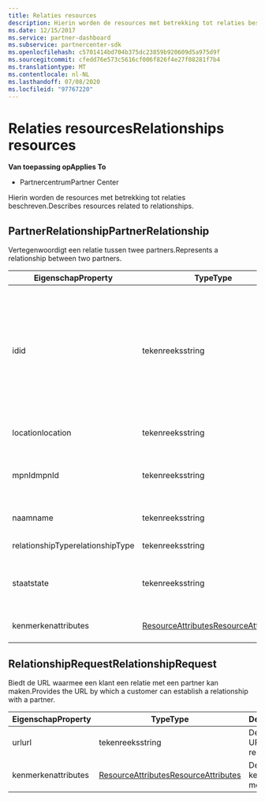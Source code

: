 ```yaml
---
title: Relaties resources
description: Hierin worden de resources met betrekking tot relaties beschreven.
ms.date: 12/15/2017
ms.service: partner-dashboard
ms.subservice: partnercenter-sdk
ms.openlocfilehash: c5701414bd704b375dc23859b920609d5a975d9f
ms.sourcegitcommit: cfedd76e573c5616cf006f826f4e27f08281f7b4
ms.translationtype: MT
ms.contentlocale: nl-NL
ms.lasthandoff: 07/08/2020
ms.locfileid: "97767220"
---
```

# <a name="relationships-resources"></a><span data-ttu-id="7f799-103">Relaties resources</span><span class="sxs-lookup"><span data-stu-id="7f799-103">Relationships resources</span></span>

<span data-ttu-id="7f799-104">**Van toepassing op**</span><span class="sxs-lookup"><span data-stu-id="7f799-104">**Applies To**</span></span>

- <span data-ttu-id="7f799-105">Partnercentrum</span><span class="sxs-lookup"><span data-stu-id="7f799-105">Partner Center</span></span>

<span data-ttu-id="7f799-106">Hierin worden de resources met betrekking tot relaties beschreven.</span><span class="sxs-lookup"><span data-stu-id="7f799-106">Describes resources related to relationships.</span></span>

## <a name="partnerrelationship"></a><span data-ttu-id="7f799-107">PartnerRelationship</span><span class="sxs-lookup"><span data-stu-id="7f799-107">PartnerRelationship</span></span>

<span data-ttu-id="7f799-108">Vertegenwoordigt een relatie tussen twee partners.</span><span class="sxs-lookup"><span data-stu-id="7f799-108">Represents a relationship between two partners.</span></span>

| <span data-ttu-id="7f799-109">Eigenschap</span><span class="sxs-lookup"><span data-stu-id="7f799-109">Property</span></span>         | <span data-ttu-id="7f799-110">Type</span><span class="sxs-lookup"><span data-stu-id="7f799-110">Type</span></span>                                                           | <span data-ttu-id="7f799-111">Beschrijving</span><span class="sxs-lookup"><span data-stu-id="7f799-111">Description</span></span>                                                                                                                                    |
|------------------|----------------------------------------------------------------|------------------------------------------------------------------------------------------------------------------------------------------------|
| <span data-ttu-id="7f799-112">id</span><span class="sxs-lookup"><span data-stu-id="7f799-112">id</span></span>               | <span data-ttu-id="7f799-113">tekenreeks</span><span class="sxs-lookup"><span data-stu-id="7f799-113">string</span></span>                                                         | <span data-ttu-id="7f799-114">De partner-id.</span><span class="sxs-lookup"><span data-stu-id="7f799-114">The partner identifier.</span></span> <span data-ttu-id="7f799-115">De partner-id geeft de Tenant-id van de partner op die zich in de ontvanger (aan) zijde van de relatie bevindt.</span><span class="sxs-lookup"><span data-stu-id="7f799-115">The partner identifier specifies the tenant id of the partner who is in the recipient (from) side of the relationship.</span></span> |
| <span data-ttu-id="7f799-116">location</span><span class="sxs-lookup"><span data-stu-id="7f799-116">location</span></span>         | <span data-ttu-id="7f799-117">tekenreeks</span><span class="sxs-lookup"><span data-stu-id="7f799-117">string</span></span>                                                         | <span data-ttu-id="7f799-118">De locatie van de partner.</span><span class="sxs-lookup"><span data-stu-id="7f799-118">The location of the partner.</span></span>                                                                                                                   |
| <span data-ttu-id="7f799-119">mpnId</span><span class="sxs-lookup"><span data-stu-id="7f799-119">mpnId</span></span>            | <span data-ttu-id="7f799-120">tekenreeks</span><span class="sxs-lookup"><span data-stu-id="7f799-120">string</span></span>                                                         | <span data-ttu-id="7f799-121">De Microsoft Partner Network-ID (MPN) van de partner.</span><span class="sxs-lookup"><span data-stu-id="7f799-121">The Microsoft Partner Network (MPN) identifier of the partner.</span></span>                                                                                 |
| <span data-ttu-id="7f799-122">naam</span><span class="sxs-lookup"><span data-stu-id="7f799-122">name</span></span>             | <span data-ttu-id="7f799-123">tekenreeks</span><span class="sxs-lookup"><span data-stu-id="7f799-123">string</span></span>                                                         | <span data-ttu-id="7f799-124">De naam van de partner.</span><span class="sxs-lookup"><span data-stu-id="7f799-124">The name of the partner.</span></span>                                                                                                                       |
| <span data-ttu-id="7f799-125">relationshipType</span><span class="sxs-lookup"><span data-stu-id="7f799-125">relationshipType</span></span> | <span data-ttu-id="7f799-126">tekenreeks</span><span class="sxs-lookup"><span data-stu-id="7f799-126">string</span></span>                                                         | <span data-ttu-id="7f799-127">Het type relatie.</span><span class="sxs-lookup"><span data-stu-id="7f799-127">The type of relationship.</span></span>                                                                                                                      |
| <span data-ttu-id="7f799-128">staat</span><span class="sxs-lookup"><span data-stu-id="7f799-128">state</span></span>            | <span data-ttu-id="7f799-129">tekenreeks</span><span class="sxs-lookup"><span data-stu-id="7f799-129">string</span></span>                                                         | <span data-ttu-id="7f799-130">De status van de relatie (bijvoorbeeld `active` ).</span><span class="sxs-lookup"><span data-stu-id="7f799-130">The state of the relationship (for example `active`).</span></span>                                                                                                 |
| <span data-ttu-id="7f799-131">kenmerken</span><span class="sxs-lookup"><span data-stu-id="7f799-131">attributes</span></span>       | [<span data-ttu-id="7f799-132">ResourceAttributes</span><span class="sxs-lookup"><span data-stu-id="7f799-132">ResourceAttributes</span></span>](utility-resources.md#resourceattributes) | <span data-ttu-id="7f799-133">De meta gegevens kenmerken.</span><span class="sxs-lookup"><span data-stu-id="7f799-133">The metadata attributes.</span></span>                                                                                                                       |

## <a name="relationshiprequest"></a><span data-ttu-id="7f799-134">RelationshipRequest</span><span class="sxs-lookup"><span data-stu-id="7f799-134">RelationshipRequest</span></span>

<span data-ttu-id="7f799-135">Biedt de URL waarmee een klant een relatie met een partner kan maken.</span><span class="sxs-lookup"><span data-stu-id="7f799-135">Provides the URL by which a customer can establish a relationship with a partner.</span></span>

| <span data-ttu-id="7f799-136">Eigenschap</span><span class="sxs-lookup"><span data-stu-id="7f799-136">Property</span></span>   | <span data-ttu-id="7f799-137">Type</span><span class="sxs-lookup"><span data-stu-id="7f799-137">Type</span></span>                                                           | <span data-ttu-id="7f799-138">Description</span><span class="sxs-lookup"><span data-stu-id="7f799-138">Description</span></span>                   |
|------------|----------------------------------------------------------------|-------------------------------|
| <span data-ttu-id="7f799-139">url</span><span class="sxs-lookup"><span data-stu-id="7f799-139">url</span></span>        | <span data-ttu-id="7f799-140">tekenreeks</span><span class="sxs-lookup"><span data-stu-id="7f799-140">string</span></span>                                                         | <span data-ttu-id="7f799-141">De relatie aanvraag-URL.</span><span class="sxs-lookup"><span data-stu-id="7f799-141">The relationship request URL.</span></span> |
| <span data-ttu-id="7f799-142">kenmerken</span><span class="sxs-lookup"><span data-stu-id="7f799-142">attributes</span></span> | [<span data-ttu-id="7f799-143">ResourceAttributes</span><span class="sxs-lookup"><span data-stu-id="7f799-143">ResourceAttributes</span></span>](utility-resources.md#resourceattributes) | <span data-ttu-id="7f799-144">De meta gegevens kenmerken.</span><span class="sxs-lookup"><span data-stu-id="7f799-144">The metadata attributes.</span></span>      |
